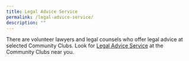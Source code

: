 ```yaml
---
title: Legal Advice Service
permalink: /legal-advice-service/
description: ""
---
```

There are volunteer lawyers and legal counsels who offer legal advice at selected Community Clubs.  Look for [Legal Advice Service](/files/Legal%20Services%20as%20at%202%20Mar%202023.pdf) at the Community Clubs near you.